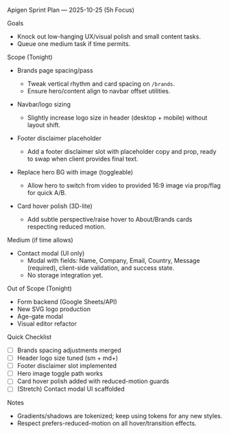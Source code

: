 Apigen Sprint Plan — 2025-10-25 (5h Focus)

Goals
- Knock out low-hanging UX/visual polish and small content tasks.
- Queue one medium task if time permits.

Scope (Tonight)
- Brands page spacing/pass
  - Tweak vertical rhythm and card spacing on `/brands`.
  - Ensure hero/content align to navbar offset utilities.

- Navbar/logo sizing
  - Slightly increase logo size in header (desktop + mobile) without layout shift.

- Footer disclaimer placeholder
  - Add a footer disclaimer slot with placeholder copy and prop, ready to swap when client provides final text.

- Replace hero BG with image (toggleable)
  - Allow hero to switch from video to provided 16:9 image via prop/flag for quick A/B.

- Card hover polish (3D-lite)
  - Add subtle perspective/raise hover to About/Brands cards respecting reduced motion.

Medium (if time allows)
- Contact modal (UI only)
  - Modal with fields: Name, Company, Email, Country, Message (required), client-side validation, and success state.
  - No storage integration yet.

Out of Scope (Tonight)
- Form backend (Google Sheets/API)
- New SVG logo production
- Age-gate modal
- Visual editor refactor

Quick Checklist
- [ ] Brands spacing adjustments merged
- [ ] Header logo size tuned (sm + md+)
- [ ] Footer disclaimer slot implemented
- [ ] Hero image toggle path works
- [ ] Card hover polish added with reduced-motion guards
- [ ] (Stretch) Contact modal UI scaffolded

Notes
- Gradients/shadows are tokenized; keep using tokens for any new styles.
- Respect prefers-reduced-motion on all hover/transition effects.
